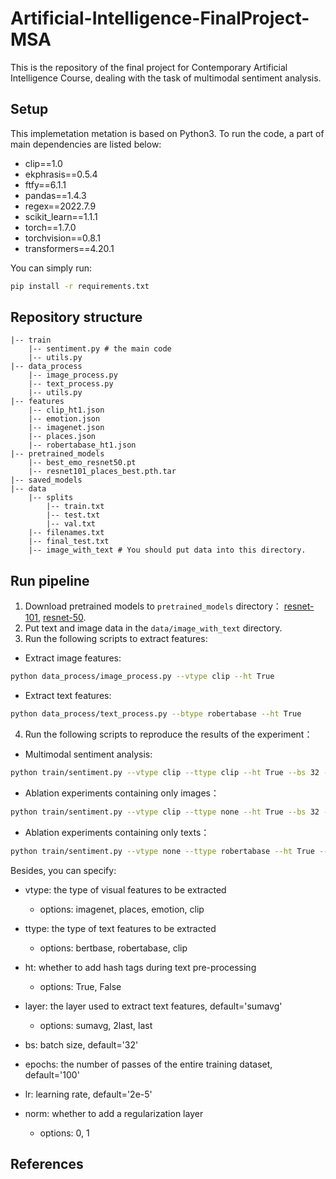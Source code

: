 # Artificial-Intelligence-FinalProject-MSA

This is the repository of the final project for Contemporary Artificial Intelligence Course, dealing with the task of multimodal sentiment analysis.



## Setup

This implemetation metation is based on Python3. To run the code, a part of main dependencies are listed below:

- clip==1.0
- ekphrasis==0.5.4
- ftfy==6.1.1
- pandas==1.4.3
- regex==2022.7.9
- scikit_learn==1.1.1
- torch==1.7.0
- torchvision==0.8.1
- transformers==4.20.1

You can simply run:

```bash
pip install -r requirements.txt
```



## Repository structure

```
|-- train 
    |-- sentiment.py # the main code
    |-- utils.py
|-- data_process
    |-- image_process.py
    |-- text_process.py
    |-- utils.py
|-- features 
    |-- clip_ht1.json
    |-- emotion.json
    |-- imagenet.json 
    |-- places.json
    |-- robertabase_ht1.json
|-- pretrained_models
    |-- best_emo_resnet50.pt 
    |-- resnet101_places_best.pth.tar
|-- saved_models
|-- data
    |-- splits
        |-- train.txt
        |-- test.txt
        |-- val.txt
    |-- filenames.txt
    |-- final_test.txt
    |-- image_with_text # You should put data into this directory.
```



## Run pipeline 

1. Download pretrained models to `pretrained_models` directory： [resnet-101](https://drive.google.com/file/d/1ARP8GS5LMGYc8T8lFTuYkBl9I9kJoIiL/view?usp=sharing), [resnet-50](https://drive.google.com/file/d/1sWx3ze8XfZEGf-kPcmiYpY9EOzugdzgu/view?usp=sharing).
2. Put text and image data in the  `data/image_with_text` directory.
2. Run the following scripts to extract features:

- Extract image features: 

```bash
python data_process/image_process.py --vtype clip --ht True
```

- Extract text features: 

```bash
python data_process/text_process.py --btype robertabase --ht True
```

4. Run the following scripts to reproduce the results of the experiment：

* Multimodal sentiment analysis:  

```bash
python train/sentiment.py --vtype clip --ttype clip --ht True --bs 32 --epochs 100
```

* Ablation experiments containing only images：

```bash
python train/sentiment.py --vtype clip --ttype none --ht True --bs 32 --epochs 100
```

* Ablation experiments containing only texts：

```bash
python train/sentiment.py --vtype none --ttype robertabase --ht True --bs 32 --epochs 100
```

Besides, you can specify:

* vtype: the type of visual features to be extracted

  * options: imagenet, places, emotion, clip

* ttype: the type of text features to be extracted

  * options: bertbase, robertabase, clip

* ht: whether to add hash tags during text pre-processing

  * options: True, False

* layer: the layer used to extract text features, default='sumavg'

  * options: sumavg, 2last, last

* bs: batch size, default='32'

* epochs: the number of passes of the entire training dataset, default='100'

* lr: learning rate, default='2e-5'

* norm: whether to add a regularization layer

  * options: 0, 1

  

## References

[1]: https://doi.org/10.1007/9783-030-47436-2_59	"Tao Jiang, Jiahai Wang, Zhiyue Liu, and Yingbiao Ling. 2020. Fusion-Extraction Network for Multimodal Sentiment Analysis. In Advances in Knowledge Discovery and Data Mining - 24th Pacific-Asia Conference, PAKDD 2020, Singapore, May 11-14, 2020. Springer, 785–797."
[2]: https://doi.org/10.1007/9783-030-47436-2_59	"Nan Xu and Wenji Mao. 2017. MultiSentiNet: A Deep Semantic Network for Multimodal Sentiment Analysis. In Proceedings of the 2017 ACM on Conference on Information and Knowledge Management, CIKM 2017, Singapore, November 06 10, 2017. ACM, 2399–2402."
[3]: https://arxiv.org/abs/2103.00020	"Alec Radford, Jong Wook Kim, Chris Hallacy, Aditya Ramesh, Gabriel Goh, Sandhini Agarwal, Girish Sastry, Amanda Askell, Pamela Mishkin, Jack Clark, Gretchen Krueger, and Ilya Sutskever. 2021. Learning Transferable Visual Models From Natural Language Supervision. CoRR abs/2103.00020 (2021). arXiv:2103.00020"
[4]: https://doi.org/10.1109/CVPR.2018.00785	"Shaojing Fan, Zhiqi Shen, Ming Jiang, Bryan L. Koenig, Juan Xu, Mohan S.Kankanhalli, and Qi Zhao. 2018. Emotional Attention: A Study of Image Sentiment and Visual Attention. In 2018 IEEE Conference on Computer Vision and Pattern Recognition, CVPR 2018, Salt Lake City, UT, USA, June 18-22, 2018. IEEE Computer Society, 7521–7531."
[5]: https://doi.org/10.1145/3463945.3469058	"Gullal S. Cheema and Sherzod Hakimov and Eric Muller-Budack and Ralph Ewerth. A Fair and Comprehensive Comparison of Multimodal Tweet Sentiment Analysis Methods. In Proceedings of the 2021 Workshop on Multi-Modal Pre-Training or Multimedia Understanding, Taipei, Taiwan, August 21, 2021."
[6]: https://arxiv.org/abs/2204.05515	"Zhen Li, Bing Xu, Conghui Zhu, and Tiejun Zhao. CLMLF:a contrastive learning and multi-layer fusion method for multimodal sentiment detection. In Findings of the Association for Computational Linguistics: NAACL 2022. Association for Computational Linguistics, 2022. arXiv: 2204.05515"


